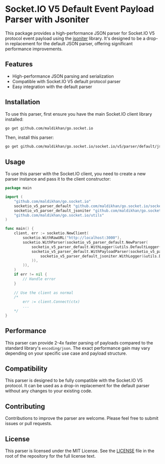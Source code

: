 # Socket.IO V5 Default Event Payload Parser with Jsoniter

This package provides a high-performance JSON parser for Socket.IO V5 protocol event payload using the [jsoniter](https://github.com/json-iterator/go) library. It's designed to be a drop-in replacement for the default JSON parser, offering significant performance improvements.

## Features

- High-performance JSON parsing and serialization
- Compatible with Socket.IO V5 default protocol parser
- Easy integration with the default parser

## Installation

To use this parser, first ensure you have the main Socket.IO client library installed:

```sh
go get github.com/maldikhan/go.socket.io
```

Then, install this parser:

```sh
go get github.com/maldikhan/go.socket.io/socket.io/v5/parser/default/jsoniter
```

## Usage

To use this parser with the Socket.IO client, you need to create a new parser instance and pass it to the client constructor:

```go
package main

import (
    "github.com/maldikhan/go.socket.io"
    socketio_v5_parser_default "github.com/maldikhan/go.socket.io/socket.io/v5/parser/default"
    socketio_v5_parser_default_jsoniter "github.com/maldikhan/go.socket.io/socket.io/v5/parser/default/jsoniter"
    "github.com/maldikhan/go.socket.io/utils"
)

func main() {
    client, err := socketio.NewClient(
        socketio.WithRawURL("http://localhost:3000"),
        socketio.WithParser(socketio_v5_parser_default.NewParser(
            socketio_v5_parser_default.WithLogger(&utils.DefaultLogger{Level: utils.WARN}),
            socketio_v5_parser_default.WithPayloadParser(socketio_v5_parser_default_jsoniter.NewPayloadParser(
                socketio_v5_parser_default_jsoniter.WithLogger(&utils.DefaultLogger{Level: utils.WARN}),
            )),
        )),
    )
    if err != nil {
        // Handle error
    }
    
    // Use the client as normal
    /*
        err := client.Connect(ctx)
        ...
    */
}
```

## Performance

This parser can provide 2-4x faster parsing of payloads compared to the standard library's `encoding/json`. The exact performance gain may vary depending on your specific use case and payload structure.

## Compatibility

This parser is designed to be fully compatible with the Socket.IO V5 protocol. It can be used as a drop-in replacement for the default parser without any changes to your existing code.

## Contributing

Contributions to improve the parser are welcome. Please feel free to submit issues or pull requests.

## License

This parser is licensed under the MIT License. See the [LICENSE](../../../../../LICENSE) file in the root of the repository for the full license text.
